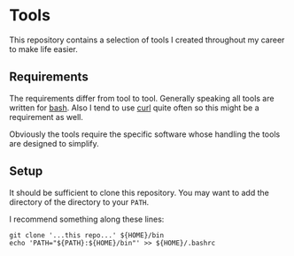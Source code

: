 # Tools

This repository contains a selection of tools I created throughout my career to make life easier.

## Requirements

The requirements differ from tool to tool. Generally speaking all tools are written for [bash](https://www.gnu.org/software/bash/). Also I tend to use [curl](https://curl.se/) quite often so this might be a requirement as well.

Obviously the tools require the specific software whose handling the tools are designed to simplify.

## Setup

It should be sufficient to clone this repository. You may want to add the directory of the directory to your `PATH`.

I recommend something along these lines:

```
git clone '...this repo...' ${HOME}/bin
echo 'PATH="${PATH}:${HOME}/bin"' >> ${HOME}/.bashrc
```
